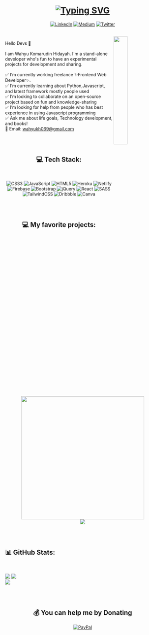 <h1 align= "center">
    <a href="https://git.io/typing-svg"><img src="https://readme-typing-svg.demolab.com?font=Roboto+Serif&size=30&duration=4000&pause=1000&color=71B7FF&center=true&vCenter=true&width=500&lines=Hi+there%2C+I'm+Wahyu;Frontend+Web+Development;Always+Learning+all+the+Time!!" alt="Typing SVG" /></a>
</h1>

<div align="center" >
    
[![LinkedIn](https://img.shields.io/badge/LinkedIn-%230077B5.svg?logo=linkedin&logoColor=white)](https://www.linkedin.com/in/wahyukh/) [![Medium](https://img.shields.io/badge/Medium-12100E?logo=medium&logoColor=white)](https://medium.com/@wahyukmr) [![Twitter](https://img.shields.io/badge/Twitter-%231DA1F2.svg?logo=Twitter&logoColor=white)](https://twitter.com/wahyukh6)
    
</div>

</br>

<img src="https://media.giphy.com/media/z9vxfIMzxbTaGwBkc5/giphy.gif" width="30%" height="30%" align="right">

Hello Devs 👋<br><br>I am Wahyu Komarudin Hidayah. I'm a stand-alone developer who's fun to have an experimental projects for development and sharing.<br><br>✅ I’m currently working freelance ✨Frontend Web Developer✨.<br>✅ I’m currently learning about Python,Javascript, and latest framework mostly people used<br>✅ I’m looking to collaborate on an open-source project based on fun and knowledge-sharing<br>✅ I’m looking for help from people who has best experience in using Javascript programming<br>✅ Ask me about life goals, Technology development, and books!<br>📧 Email: wahyukh069@gmail.com

</br></br>

<h2 align= "center">💻 Tech Stack:</h2>

<br/>

<div align="center" >

![CSS3](https://img.shields.io/badge/css3-%231572B6.svg?style=for-the-badge&logo=css3&logoColor=white) ![JavaScript](https://img.shields.io/badge/javascript-%23323330.svg?style=for-the-badge&logo=javascript&logoColor=%23F7DF1E) ![HTML5](https://img.shields.io/badge/html5-%23E34F26.svg?style=for-the-badge&logo=html5&logoColor=white) ![Heroku](https://img.shields.io/badge/heroku-%23430098.svg?style=for-the-badge&logo=heroku&logoColor=white) ![Netlify](https://img.shields.io/badge/netlify-%23000000.svg?style=for-the-badge&logo=netlify&logoColor=#00C7B7) ![Firebase](https://img.shields.io/badge/firebase-%23039BE5.svg?style=for-the-badge&logo=firebase) ![Bootstrap](https://img.shields.io/badge/bootstrap-%23563D7C.svg?style=for-the-badge&logo=bootstrap&logoColor=white) ![jQuery](https://img.shields.io/badge/jquery-%230769AD.svg?style=for-the-badge&logo=jquery&logoColor=white) ![React](https://img.shields.io/badge/react-%2320232a.svg?style=for-the-badge&logo=react&logoColor=%2361DAFB) ![SASS](https://img.shields.io/badge/SASS-hotpink.svg?style=for-the-badge&logo=SASS&logoColor=white) ![TailwindCSS](https://img.shields.io/badge/tailwindcss-%2338B2AC.svg?style=for-the-badge&logo=tailwind-css&logoColor=white) ![Dribbble](https://img.shields.io/badge/Dribbble-EA4C89?style=for-the-badge&logo=dribbble&logoColor=white) ![Canva](https://img.shields.io/badge/Canva-%2300C4CC.svg?style=for-the-badge&logo=Canva&logoColor=white)

</div>

</br></br>

<h2 align="center">💻 My favorite projects:</h2>
<br />
<p align="center">
  <img width="400" src="https://github.com/wahyukmr/Image-GetWeb/blob/main/Black%20and%20Green%20Snake%20Halloween%20Sale%20Laptop%20Mockup%20Facebook%20Post%20.png" />
  <br />
 <a href="https://github.com/wahyukmr/GetWeb-WebApp">
  <img align="" src="https://github-readme-stats.vercel.app/api/pin/?username=wahyukmr&repo=GetWeb-WebApp&theme=tokyonight" />
 </a>
</p>

<br />
<br />

## 📊 GitHub Stats:

<br/>

![](https://github-readme-stats.vercel.app/api?username=wahyukmr&theme=shades-of-purple&hide_border=false&include_all_commits=false&count_private=false)
![](https://github-readme-streak-stats.herokuapp.com/?user=wahyukmr&theme=shades-of-purple&hide_border=false)<br/>
![](https://github-readme-stats.vercel.app/api/top-langs/?username=wahyukmr&theme=shades-of-purple&hide_border=false&include_all_commits=false&count_private=false&layout=compact)

</br></br>
  
<div align="center" >
    
## 💰 You can help me by Donating
[![PayPal](https://img.shields.io/badge/PayPal-00457C?style=for-the-badge&logo=paypal&logoColor=white)](https://paypal.me/paypal.me/badakamazon)
    
</div>
